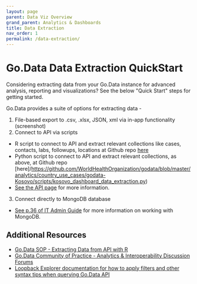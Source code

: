 ```yaml
---
layout: page
parent: Data Viz Overview 
grand_parent: Analytics & Dashboards
title: Data Extraction
nav_order: 1
permalink: /data-extraction/
---
```


# Go.Data Data Extraction QuickStart
Considering extracting data from your Go.Data instance for advanced analysis, reporting and visualizations? See the below "Quick Start" steps for getting started. 

Go.Data provides a suite of options for extracting data -
1. File-based export to .csv, .xlsx, JSON, xml via in-app functionality (screenshot)
2. Connect to API via scripts
- R script to connect to API and extract relevant collections like cases, contacts, labs, followups, locations at Github repo [here](https://github.com/WorldHealthOrganization/godata/blob/master/analytics/r-reporting/report_sources/01_data_import_api.R)
- Python script to connect to API and extract relevant collections, as above, at Github repo [here]/https://github.com/WorldHealthOrganization/godata/blob/master/analytics/country_use_cases/godata-Kosovo/scripts/kosovo_dashboard_data_extraction.py)
- [See the API page](https://worldhealthorganization.github.io/godata/api-docs/) for more information. 
3. Connect directly to MongoDB database 
- [See p.36 of IT Admin Guide](https://sprcdn-assets.sprinklr.com/1652/dc9766d9-750c-45d5-87cb-e324ed0ddc56-334405042.pdf) for more information on working with MongoDB. 

## Additional Resources
- [Go.Data SOP - Extracting Data from API with R](https://sprcdn-assets.sprinklr.com/1652/5650010f-f720-4209-9713-53c764e0674a-1382707425.pdf)
- [Go.Data Community of Practice - Analytics & Interoperability Discussion Forums](https://community-godata.who.int/categories/analytics-interoperability/5fbfba76654a4708eb5069ff)
- [Loopback Explorer documentation for how to apply filters and other syntax tips when querying Go.Data API](https://loopback.io/doc/en/lb3/Querying-data.html)
